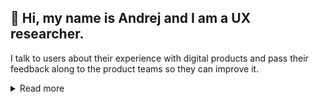 <!---
Bio: UX researcher focusing on Developer Experience – ♾ DevOps, ⚙️ Infrastructure, 🔮 Observability | ex-@GitLab
--->

## 👋 Hi, my name is Andrej and I am a UX researcher. 

I talk to users about their experience with digital products and pass their feedback along to the product teams so they can improve it. 

<!-- I do interviews, surveys, usability tests and many more.  -->

<details>
  <summary>Read more</summary>

### About me
- My background is in Computer Science and Sociology. This pretty obscure combination turned out to be extremely useful at my work. 
- I started my career in 2014 in a consultancy, then moved to a big corporate and later settled in the startup world. It has been more than 7 years now since I started doing UX research and I still love it. Currently, I am excited about Developer Experience, especially IT operations. More details on my [LinkedIn](https://www.linkedin.com/in/andrej-kiripolsk%C3%BD-22042843/).
- I grew up in southern Slovakia. Now I live in the Czech Republic. With my wife, we have two little kids and an evil cat. 
- When the kids fall asleep, I play Dota 2. Recently I realized that I love gardening.

### Trivia
- In MBTI personality type I score between Advocate [INFJ-T](https://www.16personalities.com/infj-personality) and Architect [INTJ-T](https://www.16personalities.com/intj-personality) types. I can relate to both.
- I can blind type in both latin and cyrilic
- My Dota 2 MMR is 2k (means "rather bad")
  
</details>
